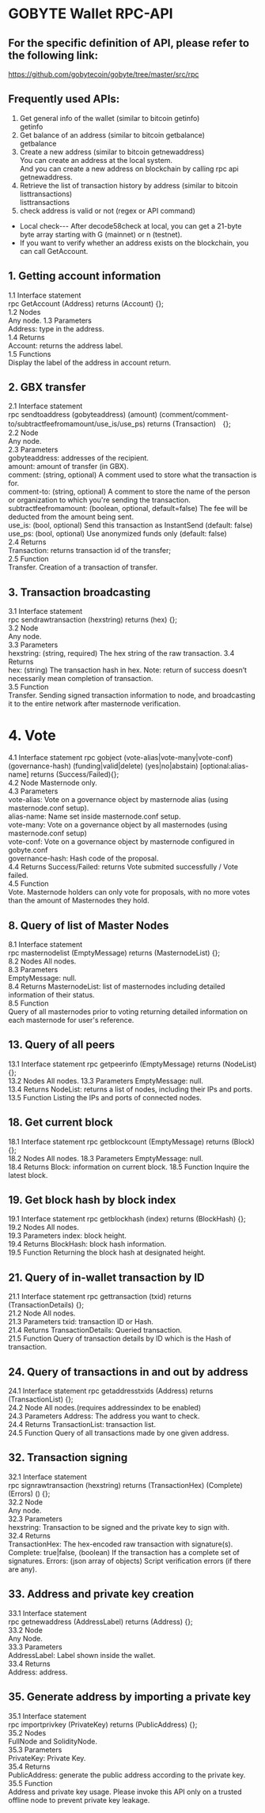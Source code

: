 # GOBYTE Wallet RPC-API

## For the specific definition of API, please refer to the following link:  
https://github.com/gobytecoin/gobyte/tree/master/src/rpc

## Frequently used APIs:
1. Get general info of the wallet (similar to bitcoin getinfo)  
getinfo 
2. Get balance of an address (similar to bitcoin getbalance)  
getbalance
3. Create a new address (similar to bitcoin getnewaddress)  
You can create an address at the local system.  
And you can create a new address on blockchain by calling rpc api getnewaddress.
4. Retrieve the list of transaction history by address (similar to bitcoin listtransactions)  
listtransactions
5. check address is valid or not (regex or API command)  
+ Local check--- After decode58check at local, you can get a 21-byte byte array starting with G (mainnet) or n (testnet).   
+ If you want to verify whether an address exists on the blockchain, you can call GetAccount.

## 1. Getting account information

1.1	Interface statement  
rpc GetAccount (Address) returns (Account) {};  
1.2	Nodes  
Any node. 
1.3	Parameters  
Address: type in the address.  
1.4	Returns  
Account: returns the address label.  
1.5	Functions  
Display the label of the address in account return.

## 2. GBX transfer

2.1	Interface statement  
rpc sendtoaddress (gobyteaddress) (amount) (comment/comment-to/subtractfeefromamount/use_is/use_ps) returns (Transaction)　{};  
2.2	Node  
Any node.  
2.3	Parameters  
gobyteaddress: addresses of the recipient.  
amount: amount of transfer (in GBX).  
comment:  (string, optional) A comment used to store what the transaction is for.   
comment-to: (string, optional) A comment to store the name of the person or organization to which you're sending the transaction.  
subtractfeefromamount:  (boolean, optional, default=false) The fee will be deducted from the amount being sent.   
use_is: (bool, optional) Send this transaction as InstantSend (default: false)   
use_ps: (bool, optional) Use anonymized funds only (default: false)  
2.4	Returns   
Transaction: returns transaction id of the transfer;  
2.5	Function    
Transfer. Creation of a transaction of transfer.  

## 3. Transaction broadcasting

3.1	Interface statement  
rpc sendrawtransaction (hexstring) returns (hex) {};  
3.2	Node  
Any node.  
3.3	Parameters  
hexstring:  (string, required) The hex string of the raw transaction. 
3.4	Returns  
hex: (string) The transaction hash in hex. Note: return of success doesn’t necessarily mean completion of transaction.  
3.5	Function  
Transfer. Sending signed transaction information to node, and broadcasting it to the entire network after masternode verification.

# 4. Vote
4.1 Interface statement
rpc gobject (vote-alias|vote-many|vote-conf) (governance-hash) (funding|valid|delete) (yes|no|abstain) [optional:alias-name] returns (Success/Failed){};  
4.2 Node
Masternode only.  
4.3 Parameters  
vote-alias: Vote on a governance object by masternode alias (using masternode.conf setup).  
alias-name: Name set inside masternode.conf setup.  
vote-many: Vote on a governance object by all masternodes (using masternode.conf setup)   
vote-conf: Vote on a governance object by masternode configured in gobyte.conf  
governance-hash: Hash code of the proposal.  
4.4 Returns 
Success/Failed: returns Vote submited successfully / Vote failed.  
4.5 Function  
Vote. Masternode holders can only vote for proposals, with no more votes than the amount of Masternodes they hold.  

## 8. Query of list of Master Nodes  
8.1 Interface statement     
rpc masternodelist (EmptyMessage) returns (MasternodeList) {};    
8.2 Nodes 
All nodes.  
8.3 Parameters  
EmptyMessage: null.   
8.4 Returns 
MasternodeList: list of masternodes including detailed information of their status.   
8.5 Function  
Query of all masternodes prior to voting returning detailed information on each masternode for user's reference.  

## 13. Query of all peers
13.1 Interface statement
rpc getpeerinfo (EmptyMessage) returns (NodeList) {};  
13.2 Nodes
All nodes.
13.3 Parameters
EmptyMessage: null.  
13.4 Returns
NodeList: returns a list of nodes, including their IPs and ports.  
13.5 Function
Listing the IPs and ports of connected nodes.

## 18. Get current block
18.1 Interface statement
rpc getblockcount (EmptyMessage) returns (Block) {};  
18.2 Nodes
All nodes.
18.3 Parameters
EmptyMessage: null.  
18.4 Returns
Block: information on current block. 
18.5 Function
Inquire the latest block.

## 19. Get block hash by block index
19.1 Interface statement
rpc getblockhash (index) returns (BlockHash) {};  
19.2 Nodes
All nodes.  
19.3 Parameters
index: block height.  
19.4 Returns
BlockHash: block hash information.  
19.5 Function
Returning the block hash at designated height.

## 21. Query of in-wallet transaction by ID
21.1 Interface statement
rpc gettransaction (txid) returns (TransactionDetails) {};  
21.2 Node
All nodes.  
21.3 Parameters
txid: transaction ID or Hash.  
21.4 Returns
TransactionDetails: Queried transaction.  
21.5 Function
Query of transaction details by ID which is the Hash of transaction.

## 24. Query of transactions in and out by address
24.1 Interface statement
rpc getaddresstxids (Address) returns (TransactionList) {};  
24.2 Node
All nodes.(requires addressindex to be enabled)   
24.3 Parameters
Address: The address you want to check.  
24.4 Returns
TransactionList: transaction list.  
24.5 Function
Query of all transactions made by one given address.

## 32. Transaction signing  
32.1 Interface statement  
rpc signrawtransaction (hexstring) returns (TransactionHex) (Complete) (Errors) () {};  
32.2 Node  
Any node.  
32.3 Parameters  
hexstring: Transaction to be signed and the private key to sign with.  
32.4 Returns  
TransactionHex: The hex-encoded raw transaction with signature(s).
Complete: true|false, (boolean) If the transaction has a complete set of signatures.
Errors: (json array of objects) Script verification errors (if there are any).

## 33. Address and private key creation
33.1 Interface statement  
rpc getnewaddress (AddressLabel) returns (Address) {};  
33.2 Node  
Any Node.  
33.3 Parameters  
AddressLabel: Label shown inside the wallet.  
33.4 Returns  
Address: address.

## 35. Generate address by importing a private key  
35.1 Interface statement  
rpc importprivkey (PrivateKey) returns (PublicAddress) {};  
35.2 Nodes  
FullNode and SolidityNode.  
35.3 Parameters  
PrivateKey: Private Key.  
35.4 Returns  
PublicAddress: generate the public address according to the private key.  
35.5 Function  
Address and private key usage. Please invoke this API only on a trusted offline node to prevent private key leakage.
